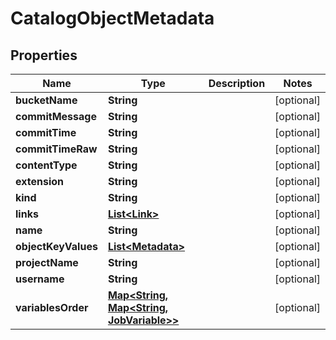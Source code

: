 
# CatalogObjectMetadata

## Properties
Name | Type | Description | Notes
------------ | ------------- | ------------- | -------------
**bucketName** | **String** |  |  [optional]
**commitMessage** | **String** |  |  [optional]
**commitTime** | **String** |  |  [optional]
**commitTimeRaw** | **String** |  |  [optional]
**contentType** | **String** |  |  [optional]
**extension** | **String** |  |  [optional]
**kind** | **String** |  |  [optional]
**links** | [**List&lt;Link&gt;**](Link.md) |  |  [optional]
**name** | **String** |  |  [optional]
**objectKeyValues** | [**List&lt;Metadata&gt;**](Metadata.md) |  |  [optional]
**projectName** | **String** |  |  [optional]
**username** | **String** |  |  [optional]
**variablesOrder** | [**Map&lt;String, Map&lt;String, JobVariable&gt;&gt;**](Map.md) |  |  [optional]



